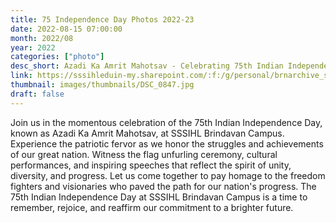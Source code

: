 ```yaml
---
title: 75 Independence Day Photos 2022-23
date: 2022-08-15 07:00:00
month: 2022/08
year: 2022
categories: ["photo"]
desc_short: Azadi Ka Amrit Mahotsav - Celebrating 75th Indian Independence Day at SSSIHL Brindavan Campus
link: https://sssihleduin-my.sharepoint.com/:f:/g/personal/brnarchive_sssihl_edu_in/EnX4rEiKHaRKtz8ekm6RvTgB1JV7IwU_wFRlsj6K1uwy7g?e=sscYMd
thumbnail: images/thumbnails/DSC_0847.jpg
draft: false
---
```


 Join us in the momentous celebration of the 75th Indian Independence Day, known as Azadi Ka Amrit Mahotsav, at SSSIHL Brindavan Campus. Experience the patriotic fervor as we honor the struggles and achievements of our great nation. Witness the flag unfurling ceremony, cultural performances, and inspiring speeches that reflect the spirit of unity, diversity, and progress. Let us come together to pay homage to the freedom fighters and visionaries who paved the path for our nation's progress. The 75th Indian Independence Day at SSSIHL Brindavan Campus is a time to remember, rejoice, and reaffirm our commitment to a brighter future.